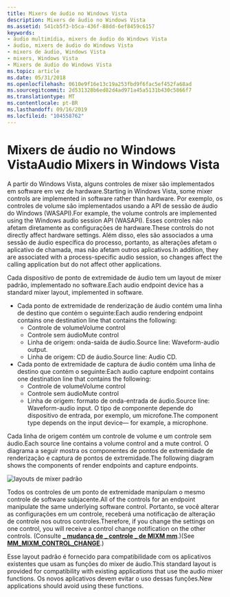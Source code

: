 ```yaml
---
title: Mixers de áudio no Windows Vista
description: Mixers de áudio no Windows Vista
ms.assetid: 541cb5f3-b5ca-436f-88dd-6ef8459c6157
keywords:
- áudio multimídia, mixers de áudio do Windows Vista
- áudio, mixers de áudio do Windows Vista
- mixers de áudio, Windows Vista
- mixers, Windows Vista
- Mixers de áudio do Windows Vista
ms.topic: article
ms.date: 05/31/2018
ms.openlocfilehash: 0610e9f16e13c19a253fbd9f6fac5ef452fa68ad
ms.sourcegitcommit: 2d531328b6ed82d4ad971a45a5131b430c5866f7
ms.translationtype: MT
ms.contentlocale: pt-BR
ms.lasthandoff: 09/16/2019
ms.locfileid: "104558762"
---
```

# <a name="audio-mixers-in-windows-vista"></a><span data-ttu-id="16c96-108">Mixers de áudio no Windows Vista</span><span class="sxs-lookup"><span data-stu-id="16c96-108">Audio Mixers in Windows Vista</span></span>

<span data-ttu-id="16c96-109">A partir do Windows Vista, alguns controles de mixer são implementados em software em vez de hardware.</span><span class="sxs-lookup"><span data-stu-id="16c96-109">Starting in Windows Vista, some mixer controls are implemented in software rather than hardware.</span></span> <span data-ttu-id="16c96-110">Por exemplo, os controles de volume são implementados usando a API de sessão de áudio do Windows (WASAPI).</span><span class="sxs-lookup"><span data-stu-id="16c96-110">For example, the volume controls are implemented using the Windows audio session API (WASAPI).</span></span> <span data-ttu-id="16c96-111">Esses controles não afetam diretamente as configurações de hardware.</span><span class="sxs-lookup"><span data-stu-id="16c96-111">These controls do not directly affect hardware settings.</span></span> <span data-ttu-id="16c96-112">Além disso, eles são associados a uma sessão de áudio específica do processo, portanto, as alterações afetam o aplicativo de chamada, mas não afetam outros aplicativos.</span><span class="sxs-lookup"><span data-stu-id="16c96-112">In addition, they are associated with a process-specific audio session, so changes affect the calling application but do not affect other applications.</span></span>

<span data-ttu-id="16c96-113">Cada dispositivo de ponto de extremidade de áudio tem um layout de mixer padrão, implementado no software.</span><span class="sxs-lookup"><span data-stu-id="16c96-113">Each audio endpoint device has a standard mixer layout, implemented in software.</span></span>

-   <span data-ttu-id="16c96-114">Cada ponto de extremidade de renderização de áudio contém uma linha de destino que contém o seguinte:</span><span class="sxs-lookup"><span data-stu-id="16c96-114">Each audio rendering endpoint contains one destination line that contains the following:</span></span>
    -   <span data-ttu-id="16c96-115">Controle de volume</span><span class="sxs-lookup"><span data-stu-id="16c96-115">Volume control</span></span>
    -   <span data-ttu-id="16c96-116">Controle sem áudio</span><span class="sxs-lookup"><span data-stu-id="16c96-116">Mute control</span></span>
    -   <span data-ttu-id="16c96-117">Linha de origem: onda-saída de áudio.</span><span class="sxs-lookup"><span data-stu-id="16c96-117">Source line: Waveform-audio output.</span></span>
    -   <span data-ttu-id="16c96-118">Linha de origem: CD de áudio.</span><span class="sxs-lookup"><span data-stu-id="16c96-118">Source line: Audio CD.</span></span>
-   <span data-ttu-id="16c96-119">Cada ponto de extremidade de captura de áudio contém uma linha de destino que contém o seguinte:</span><span class="sxs-lookup"><span data-stu-id="16c96-119">Each audio capture endpoint contains one destination line that contains the following:</span></span>
    -   <span data-ttu-id="16c96-120">Controle de volume</span><span class="sxs-lookup"><span data-stu-id="16c96-120">Volume control</span></span>
    -   <span data-ttu-id="16c96-121">Controle sem áudio</span><span class="sxs-lookup"><span data-stu-id="16c96-121">Mute control</span></span>
    -   <span data-ttu-id="16c96-122">Linha de origem: formato de onda-entrada de áudio.</span><span class="sxs-lookup"><span data-stu-id="16c96-122">Source line: Waveform-audio input.</span></span> <span data-ttu-id="16c96-123">O tipo de componente depende do dispositivo de entrada, por exemplo, um microfone.</span><span class="sxs-lookup"><span data-stu-id="16c96-123">The component type depends on the input device— for example, a microphone.</span></span>

<span data-ttu-id="16c96-124">Cada linha de origem contém um controle de volume e um controle sem áudio.</span><span class="sxs-lookup"><span data-stu-id="16c96-124">Each source line contains a volume control and a mute control.</span></span> <span data-ttu-id="16c96-125">O diagrama a seguir mostra os componentes de pontos de extremidade de renderização e captura de pontos de extremidade.</span><span class="sxs-lookup"><span data-stu-id="16c96-125">The following diagram shows the components of render endpoints and capture endpoints.</span></span>

![layouts de mixer padrão](images/mixer1.gif)

<span data-ttu-id="16c96-127">Todos os controles de um ponto de extremidade manipulam o mesmo controle de software subjacente.</span><span class="sxs-lookup"><span data-stu-id="16c96-127">All of the controls for an endpoint manipulate the same underlying software control.</span></span> <span data-ttu-id="16c96-128">Portanto, se você alterar as configurações em um controle, receberá uma notificação de alteração de controle nos outros controles.</span><span class="sxs-lookup"><span data-stu-id="16c96-128">Therefore, if you change the settings on one control, you will receive a control change notification on the other controls.</span></span> <span data-ttu-id="16c96-129">(Consulte [**\_ mudança de \_ controle \_ de MIXM mm**](mm-mixm-control-change.md).)</span><span class="sxs-lookup"><span data-stu-id="16c96-129">(See [**MM\_MIXM\_CONTROL\_CHANGE**](mm-mixm-control-change.md).)</span></span>

<span data-ttu-id="16c96-130">Esse layout padrão é fornecido para compatibilidade com os aplicativos existentes que usam as funções do mixer de áudio.</span><span class="sxs-lookup"><span data-stu-id="16c96-130">This standard layout is provided for compatibility with existing applications that use the audio mixer functions.</span></span> <span data-ttu-id="16c96-131">Os novos aplicativos devem evitar o uso dessas funções.</span><span class="sxs-lookup"><span data-stu-id="16c96-131">New applications should avoid using these functions.</span></span>

 

 




